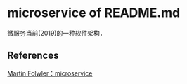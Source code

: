 # microservice of README.md

微服务当前(2019)的一种软件架构，

## References

[Martin Folwler：microservice](martinfowler.com/articles/microservices.html)